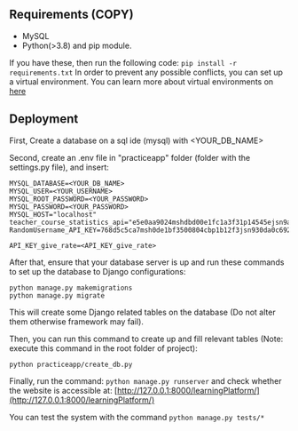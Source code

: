 ## Requirements (COPY)

- MySQL
- Python(>3.8) and pip module.

If you have these, then run the following code:
`pip install -r requirements.txt`
In order to prevent any possible conflicts, you can set up a virtual environment. You can learn more about virtual environments on [here](https://docs.python.org/3/library/venv.html#module-venv)

## Deployment

First, Create a database on a sql ide (mysql) with <YOUR_DB_NAME>

Second, create an .env file in "practiceapp" folder (folder with the settings.py file), and insert:

```
MYSQL_DATABASE=<YOUR_DB_NAME>
MYSQL_USER=<YOUR_USERNAME>
MYSQL_ROOT_PASSWORD=<YOUR_PASSWORD>
MYSQL_PASSWORD=<YOUR_PASSWORD>
MYSQL_HOST="localhost"
teacher_course_statistics_api="e5e0aa9024mshdbd00e1fc1a3f31p14545ejsn9af52ee101e7"
RandomUsername_API_KEY=768d5c5ca7msh0de1bf3500804cbp1b12f3jsn930da0c69205

API_KEY_give_rate=<API_KEY_give_rate>
```

After that, ensure that your database server is up and run these commands to set up the database to Django configurations:

```
python manage.py makemigrations
python manage.py migrate
```

This will create some Django related tables on the database (Do not alter them otherwise framework may fail).

Then, you can run this command to create up and fill relevant tables (Note: execute this command in the root folder of project):

```
python practiceapp/create_db.py
```

Finally, run the command:
`python manage.py runserver`
and check whether the website is accessible at: [http://127.0.0.1:8000/learningPlatform/](http://127.0.0.1:8000/learningPlatform/)

You can test the system with the command
`python manage.py tests/*`

